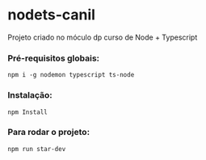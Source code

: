 # nodets-canil
Projeto criado no móculo dp curso de Node + Typescript

### Pré-requisitos globais:
`npm i -g nodemon typescript ts-node`

### Instalação:
`npm Install`

### Para rodar o projeto:
`npm run star-dev`